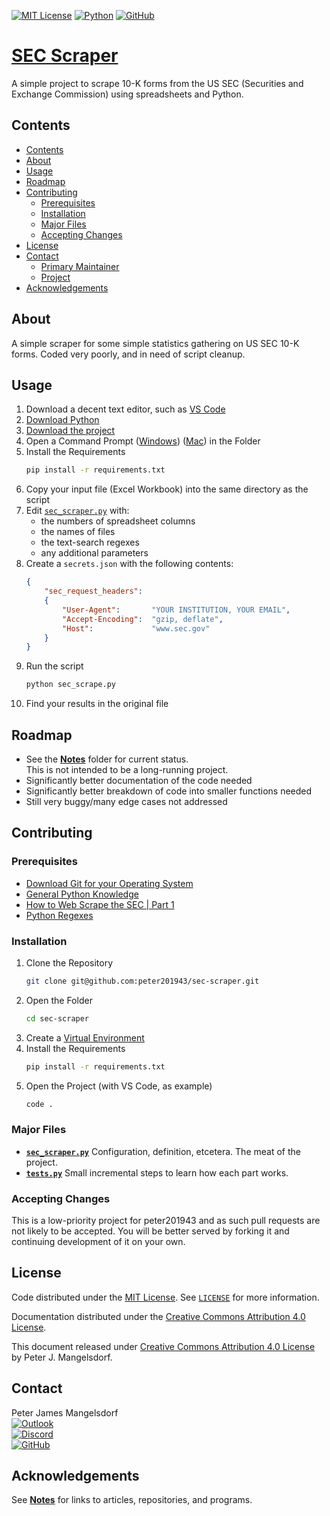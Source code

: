 
[![MIT License](https://img.shields.io/github/license/peter201943/sec-scraper.svg?style=flat)](https://opensource.org/licenses/MIT)
[![Python](https://img.shields.io/badge/python-3670A0?style=flat&logo=python&logoColor=white&label=python%203.10)](https://www.python.org/)
[![GitHub](https://img.shields.io/badge/github-%23121011.svg?style=flat&logo=github&logoColor=white&label=peter201943%2Fsec-scraper)](https://github.com/peter201943/sec-scraper)

# [SEC Scraper](https://github.com/peter201943/sec-scraper)

A simple project to scrape 10-K forms from the US SEC (Securities and Exchange Commission) using spreadsheets and Python.

## Contents
- [Contents](#contents)
- [About](#about)
- [Usage](#usage)
- [Roadmap](#roadmap)
- [Contributing](#contributing)
  - [Prerequisites](#prerequisites)
  - [Installation](#installation)
  - [Major Files](#major-files)
  - [Accepting Changes](#accepting-changes)
- [License](#license)
- [Contact](#contact)
  - [Primary Maintainer](#primary-maintainer)
  - [Project](#project)
- [Acknowledgements](#acknowledgements)

## About
A simple scraper for some simple statistics gathering on US SEC 10-K forms.
Coded very poorly, and in need of script cleanup.

## Usage
1. Download a decent text editor, such as [VS Code](https://code.visualstudio.com/)
2. [Download Python](https://www.python.org/)
3. [Download the project](https://github.com/peter201943/sec-scraper/archive/refs/heads/main.zip)
4. Open a Command Prompt ([Windows](https://www.pcworld.com/article/395081/open-command-prompt-in-windows.html)) ([Mac](https://www.howtogeek.com/682770/how-to-open-the-terminal-on-a-mac/)) in the Folder
5. Install the Requirements
    ```bash
    pip install -r requirements.txt
    ```
6. Copy your input file (Excel Workbook) into the same directory as the script
7. Edit [`sec_scraper.py`](sec_scraper.py) with:
    - the numbers of spreadsheet columns
    - the names of files
    - the text-search regexes
    - any additional parameters
8. Create a `secrets.json` with the following contents:
    ```json
    {
        "sec_request_headers":
        {
            "User-Agent":       "YOUR INSTITUTION, YOUR EMAIL",
            "Accept-Encoding":  "gzip, deflate",
            "Host":             "www.sec.gov"
        }
    }
    ```
9. Run the script
    ```bash
    python sec_scrape.py
    ```
10. Find your results in the original file

## Roadmap
- See the **[Notes](notes)** folder for current status.  
  This is not intended to be a long-running project.  
- Significantly better documentation of the code needed
- Significantly better breakdown of code into smaller functions needed
- Still very buggy/many edge cases not addressed

## Contributing

### Prerequisites
- [Download Git for your Operating System](https://git-scm.com/)
- [General Python Knowledge](https://www.youtube.com/watch?v=rfscVS0vtbw)
- [How to Web Scrape the SEC | Part 1](https://www.youtube.com/watch?v=-7I7OAC6ih8)
- [Python Regexes](https://www.youtube.com/watch?v=K8L6KVGG-7o)

### Installation
1. Clone the Repository
    ```bash
    git clone git@github.com:peter201943/sec-scraper.git
    ```
2. Open the Folder
    ```bash
    cd sec-scraper
    ```
3. Create a [Virtual Environment](https://dev.to/bowmanjd/python-tools-for-managing-virtual-environments-3bko)
4. Install the Requirements
    ```bash
    pip install -r requirements.txt
    ```
5. Open the Project (with VS Code, as example)
    ```bash
    code .
    ```

### Major Files
- **[`sec_scraper.py`](sec_scraper.py)** Configuration, definition, etcetera. The meat of the project.
- **[`tests.py`](tests.py)** Small incremental steps to learn how each part works.

### Accepting Changes
This is a low-priority project for peter201943 and as such pull requests are not likely to be accepted.
You will be better served by forking it and continuing development of it on your own.

## License
Code distributed under the [MIT License](https://opensource.org/licenses/MIT). See [`LICENSE`](LICENSE) for more information.

Documentation distributed under the [Creative Commons Attribution 4.0 License](https://creativecommons.org/licenses/by/4.0/).

This document released under [Creative Commons Attribution 4.0 License](https://creativecommons.org/licenses/by/4.0/) by Peter J. Mangelsdorf.

## Contact
Peter James Mangelsdorf  
[![Outlook](https://img.shields.io/badge/Microsoft_Outlook-0078D4?style=flat&logo=microsoft-outlook&logoColor=white&label=peter.j.mangelsdorf)](mailto:peter.j.mangelsdorf@outlook.com)  
[![Discord](https://img.shields.io/badge/%3CServer%3E-%237289DA.svg?style=flat&logo=discord&logoColor=white&label=peter201943%238017)](https://discord.com/)  
[![GitHub](https://img.shields.io/badge/github-%23121011.svg?style=flat&logo=github&logoColor=white&label=peter201943)](https://github.com/peter201943/)  

## Acknowledgements
See **[Notes](notes/)** for links to articles, repositories, and programs.
